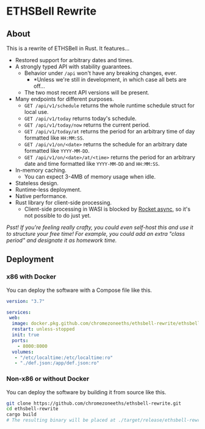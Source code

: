 # ETHSBell Rewrite

## About

This is a rewrite of ETHSBell in Rust. It features...
* Restored support for arbitrary dates and times.
* A strongly typed API with stability guarantees.
  * Behavior under `/api` won't have any breaking changes, ever.
    * \*Unless we're still in development, in which case all bets are off...
  * The two most recent API versions will be present.
* Many endpoints for different purposes.
  * `GET /api/v1/schedule` returns the whole runtime schedule struct for local use.
  * `GET /api/v1/today` returns today's schedule.
  * `GET /api/v1/today/now` returns the current period.
  * `GET /api/v1/today/at` returns the period for an arbitrary time of day formatted like `HH:MM:SS`.
  * `GET /api/v1/on/<date>` returns the schedule for an arbitrary date formatted like `YYYY-MM-DD`.
  * `GET /api/v1/on/<date>/at/<time>` returns the period for an arbitrary date and time formatted like `YYYY-MM-DD` and `HH:MM:SS`.
* In-memory caching.
  * You can expect 3-4MB of memory usage when idle.
* Stateless design.
* Runtime-less deployment.
* Native performance.
* Rust library for client-side processing.
  * Client-side processing in WASI is blocked by [Rocket async](https://github.com/SergioBenitez/Rocket/projects/1), so it's not possible to do just yet.

*Psst! If you're feeling really crafty, you could even self-host this and use it to structure your free time! For example, you could add an extra "class period" and designate it as homework time.*

## Deployment

### x86 with Docker

You can deploy the software with a Compose file like this.

```yml
version: "3.7"

services:
 web:
  image: docker.pkg.github.com/chromezoneeths/ethsbell-rewrite/ethsbell-rewrite:latest
  restart: unless-stopped
  init: true
  ports:
    - 8000:8000
  volumes:
   - "/etc/localtime:/etc/localtime:ro"
   - "./def.json:/app/def.json:ro"
```

### Non-x86 or without Docker

You can deploy the software by building it from source like this.

```sh
git clone https://github.com/chromezoneeths/ethsbell-rewrite.git
cd ethsbell-rewrite
cargo build
# The resulting binary will be placed at ./target/release/ethsbell-rewrite
```